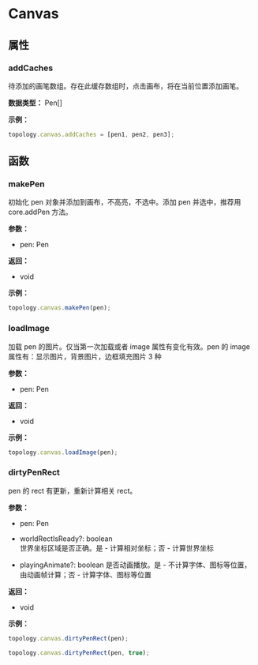 # Canvas

## 属性

### addCaches

待添加的画笔数组。存在此缓存数组时，点击画布，将在当前位置添加画笔。

**数据类型：** Pen[]

**示例：**

```js
topology.canvas.addCaches = [pen1, pen2, pen3];
```

## 函数

### makePen

初始化 pen 对象并添加到画布，不高亮，不选中。添加 pen 并选中，推荐用 core.addPen 方法。

**参数：**

- pen: Pen

**返回：**

- void

**示例：**

```js
topology.canvas.makePen(pen);
```

### loadImage

加载 pen 的图片。仅当第一次加载或者 image 属性有变化有效。pen 的 image 属性有：显示图片，背景图片，边框填充图片 3 种

**参数：**

- pen: Pen

**返回：**

- void

**示例：**

```js
topology.canvas.loadImage(pen);
```

### dirtyPenRect

pen 的 rect 有更新，重新计算相关 rect。

**参数：**

- pen: Pen

- worldRectIsReady?: boolean  
  世界坐标区域是否正确。是 - 计算相对坐标；否 - 计算世界坐标

- playingAnimate?: boolean
  是否动画播放。是 - 不计算字体、图标等位置，由动画帧计算；否 - 计算字体、图标等位置

**返回：**

- void

**示例：**

```js
topology.canvas.dirtyPenRect(pen);

topology.canvas.dirtyPenRect(pen, true);
```
